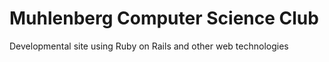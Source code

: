 # Muhlenberg Computer Science Club
Developmental site using Ruby on Rails and other web technologies